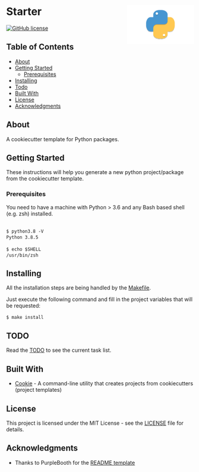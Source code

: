 # Starter<img src='https://github.com/drkostas/starter/blob/master/img/snek.png' align='right' width='180' height='104'>

[![GitHub license](https://img.shields.io/badge/license-MIT-blue.svg)](https://raw.githubusercontent.com/drkostas/starter/master/LICENSE)

## Table of Contents

+ [About](#about)
+ [Getting Started](#getting_started)
    + [Prerequisites](#prerequisites)
+ [Installing](#installing)
+ [Todo](#todo)
+ [Built With](#built_with)
+ [License](#license)
+ [Acknowledgments](#acknowledgments)

## About <a name = "about"></a>

A cookiecutter template for Python packages.

## Getting Started <a name = "getting_started"></a>

These instructions will help you generate a new python project/package from the cookiecutter template.

### Prerequisites <a name = "prerequisites"></a>

You need to have a machine with Python > 3.6 and any Bash based shell (e.g. zsh) installed.

```ShellSession

$ python3.8 -V
Python 3.8.5

$ echo $SHELL
/usr/bin/zsh

```

## Installing <a name = "installing"></a>

All the installation steps are being handled by the [Makefile](Makefile).

Just execute the following command and fill in the project variables that will be requested:

```ShellSession
$ make install
```

## TODO <a name = "todo"></a>

Read the [TODO](TODO.md) to see the current task list.

## Built With <a name = "built_with"></a>

* [Cookie](https://cookiecutter.readthedocs.io/en/latest/README.html) - A command-line utility that
  creates projects from cookiecutters (project templates)

## License <a name = "license"></a>

This project is licensed under the MIT License - see the [LICENSE](LICENSE) file for details.

## Acknowledgments <a name = "acknowledgments"></a>

* Thanks to PurpleBooth for
  the [README template](https://gist.github.com/PurpleBooth/109311bb0361f32d87a2)

